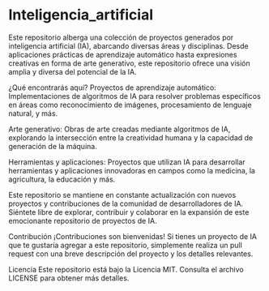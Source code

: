 # Inteligencia_artificial

Este repositorio alberga una colección de proyectos generados por inteligencia artificial (IA), abarcando diversas áreas y disciplinas. Desde aplicaciones prácticas de aprendizaje automático hasta expresiones creativas en forma de arte generativo, este repositorio ofrece una visión amplia y diversa del potencial de la IA.

¿Qué encontrarás aquí?
Proyectos de aprendizaje automático: Implementaciones de algoritmos de IA para resolver problemas específicos en áreas como reconocimiento de imágenes, procesamiento de lenguaje natural, y más.

Arte generativo: Obras de arte creadas mediante algoritmos de IA, explorando la intersección entre la creatividad humana y la capacidad de generación de la máquina.

Herramientas y aplicaciones: Proyectos que utilizan IA para desarrollar herramientas y aplicaciones innovadoras en campos como la medicina, la agricultura, la educación y más.

Este repositorio se mantiene en constante actualización con nuevos proyectos y contribuciones de la comunidad de desarrolladores de IA. Siéntete libre de explorar, contribuir y colaborar en la expansión de este emocionante repositorio de proyectos de IA.

Contribución
¡Contribuciones son bienvenidas! Si tienes un proyecto de IA que te gustaría agregar a este repositorio, simplemente realiza un pull request con una breve descripción del proyecto y los detalles relevantes.

Licencia
Este repositorio está bajo la Licencia MIT. Consulta el archivo LICENSE para obtener más detalles.
